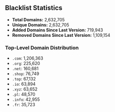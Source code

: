 ## Blacklist Statistics

- **Total Domains:** 2,632,705
- **Unique Domains:** 2,632,705
- **Added Domains Since Last Version:** 719,943
- **Removed Domains Since Last Version:** 1,109,154

### Top-Level Domain Distribution

-  `.com`: 1,206,363
-  `.org`: 225,620
-  `.net`: 160,681
-  `.shop`: 76,749
-  `.top`: 67,132
-  `.io`: 63,894
-  `.xyz`: 63,652
-  `.pl`: 48,570
-  `.info`: 42,955
-  `.fr`: 35,723
